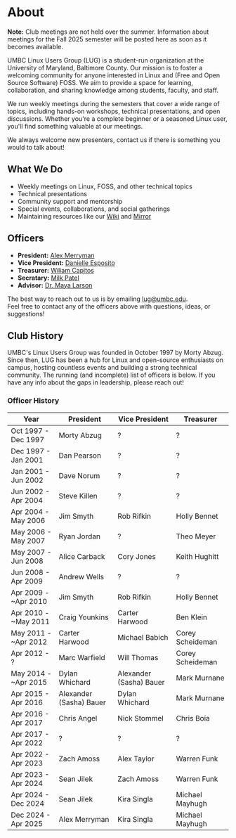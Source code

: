 # About

**Note:** Club meetings are not held over the summer. Information about meetings for the Fall 2025 semester will be posted here as soon as it becomes available.

UMBC Linux Users Group (LUG) is a student-run organization at the University of Maryland, Baltimore County. Our mission is to foster a welcoming community for anyone interested in Linux and (Free and Open Source Software) FOSS. We aim to provide a space for learning, collaboration, and sharing knowledge among students, faculty, and staff.

We run weekly meetings during the semesters that cover a wide range of topics, including hands-on workshops, technical presentations, and open discussions. Whether you're a complete beginner or a seasoned Linux user, you'll find something valuable at our meetings.

We always welcome new presenters, contact us if there is something you would to talk about!

## What We Do

- Weekly meetings on Linux, FOSS, and other technical topics
- Technical presentations
- Community support and mentorship
- Special events, collaborations, and social gatherings
- Maintaining resources like our [Wiki](https://wiki.lug.umbc.edu/) and [Mirror](https://mirror.lug.umbc.edu/)

## Officers

- **President:** [Alex Merryman](mailto:amerrym1@umbc.edu)
- **Vice President:** [Danielle Esposito](mailto:desposi1@umbc.edu)
- **Treasurer:** [Wiliam Capitos](mailto:wcapito1@umbc.edu)
- **Secratary:** [Milk Patel](mailto:mpatel32@umbc.edu)
- **Advisor:** [Dr. Maya Larson](mailto:mlarson1@umbc.edu)

The best way to reach out to us is by emailing [lug@umbc.edu](mailto:lug@umbc.edu).  
Feel free to contact any of the officers above with questions, ideas, or suggestions!

## Club History

UMBC's Linux Users Group was founded in October 1997 by Morty Abzug. Since then, LUG has been a hub for Linux and open-source enthusiasts on campus, hosting countless events and building a strong technical community. The running (and incomplete) list of officers is below. If you have any info about the gaps in leadership, please reach out!

### Officer History

| Year                      | President                  | Vice President        | Treasurer         |
|---------------------------|----------------------------|-----------------------|-------------------|
| Oct 1997 - Dec 1997       | Morty Abzug                | ?                     | ?                 |
| Dec 1997 - Jan 2001       | Dan Pearson                | ?                     | ?                 |
| Jan 2001 - Jun 2002       | Dave Norum                 | ?                     | ?                 |
| Jun 2002 - Apr 2004       | Steve Killen               | ?                     | ?                 |
| Apr 2004 - May 2006       | Jim Smyth                  | Rob Rifkin            | Holly Bennet      |
| May 2006 - May 2007       | Ryan Jordan                | ?                     | Theo Meyer        |
| May 2007 - Jun 2008       | Alice Carback              | Cory Jones            | Keith Hughitt     |
| Jun 2008 - Apr 2009       | Andrew Wells               | ?                     | ?                 |
| Apr 2009 - ~Apr 2010      | Jim Smyth                  | Rob Rifkin            | Holly Bennet      |
| Apr 2010 - ~May 2011      | Craig Younkins             | Carter Harwood        | Ben Klein         |
| May 2011 - ~Apr 2012      | Carter Harwood             | Michael Babich        | Corey Scheideman  |
| Apr 2012 - ?              | Marc Warfield              | Will Thomas           | Corey Scheideman  |
| May 2014 - ~Apr 2015      | Dylan Whichard             | Alexander (Sasha) Bauer | Mark Murnane    |
| Apr 2015 - Apr 2016       | Alexander (Sasha) Bauer    | Dylan Whichard        | Mark Murnane      |
| Apr 2016 - Apr 2017       | Chris Angel                | Nick Stommel          | Chris Boia        |
| Apr 2017 - Apr 2022       | ?                          | ?                     | ?                 |
| Apr 2022 - Apr 2023       | Zach Amoss                 | Alex Taylor           | Warren Funk       |
| Apr 2023 - Apr 2024       | Sean Jilek                 | Zach Amoss            | Warren Funk       |
| Apr 2024 - Dec 2024       | Sean Jilek                 | Kira Singla           | Michael Mayhugh   |
| Dec 2024 - Apr 2025       | Alex Merryman              | Kira Singla           | Michael Mayhugh   |

<!-- Add more history, stories, or notable achievements below as you see fit. -->